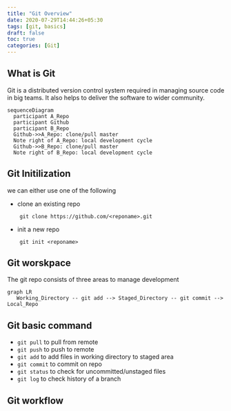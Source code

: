 ```yaml
---
title: "Git Overview"
date: 2020-07-29T14:44:26+05:30
tags: [git, basics]
draft: false
toc: true
categories: [Git]
---
```


## What is Git
Git is a distributed version control system required in managing source code in big teams. It also helps to deliver the software to wider community.

```mermaid
sequenceDiagram
  participant A_Repo
  participant Github
  participant B_Repo
  Github->>A_Repo: clone/pull master
  Note right of A_Repo: local development cycle
  Github->>B_Repo: clone/pull master
  Note right of B_Repo: local development cycle
```

## Git Initilization
we can either use one of the following
- clone an existing repo
```git
    git clone https://github.com/<reponame>.git 
```
- init a new repo
```git
    git init <reponame>
```
## Git worskpace
The git repo consists of three areas to manage development
```mermaid
graph LR
   Working_Directory -- git add --> Staged_Directory -- git commit --> Local_Repo
```
## Git basic command
- `git pull` to pull from remote
- `git push` to push to remote
- `git add` to add files in working directory to staged area
- `git commit` to commit on repo
- `git status` to check for uncommitted/unstaged files
- `git log` to check history of a branch

## Git workflow
